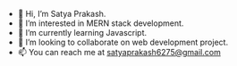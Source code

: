 - 👋 Hi, I’m Satya Prakash.
- 👀 I’m interested in MERN stack development.
- 🌱 I’m currently learning Javascript.
- 💞️ I’m looking to collaborate on web development project.
- 📫 You can reach me at satyaprakash6275@gmail.com

<!---
Sa-tya/Sa-tya is a ✨ special ✨ repository because its `README.md` (this file) appears on your GitHub profile.
You can click the Preview link to take a look at your changes.
--->
